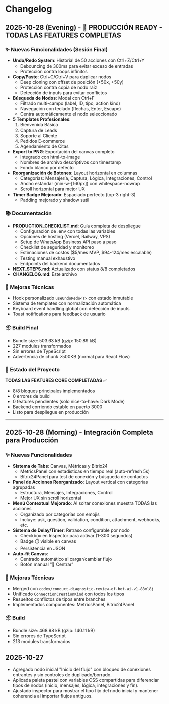 # Changelog

## 2025-10-28 (Evening) - 🎉 PRODUCCIÓN READY - TODAS LAS FEATURES COMPLETAS

### ✨ Nuevas Funcionalidades (Sesión Final)
- **Undo/Redo System**: Historial de 50 acciones con Ctrl+Z/Ctrl+Y
  - Debouncing de 300ms para evitar exceso de entradas
  - Protección contra loops infinitos
- **Copy/Paste**: Ctrl+C/Ctrl+V para duplicar nodos
  - Deep cloning con offset de posición (+50x, +50y)
  - Protección contra copia de nodo raíz
  - Detección de inputs para evitar conflictos
- **Búsqueda de Nodos**: Modal con Ctrl+F
  - Filtrado multi-campo (label, ID, tipo, action kind)
  - Navegación con teclado (flechas, Enter, Escape)
  - Centra automáticamente el nodo seleccionado
- **5 Templates Profesionales**:
  1. Bienvenida Básica
  2. Captura de Leads
  3. Soporte al Cliente
  4. Pedidos E-commerce
  5. Agendamiento de Citas
- **Export to PNG**: Exportación del canvas completo
  - Integrado con html-to-image
  - Nombres de archivo descriptivos con timestamp
  - Fondo blanco por defecto
- **Reorganización de Botones**: Layout horizontal en columnas
  - Categorías: Mensajería, Captura, Lógica, Integraciones, Control
  - Ancho estándar (min-w-[160px]) con whitespace-nowrap
  - Scroll horizontal para mejor UX
- **Timer Badge Mejorado**: Espaciado perfecto (top-3 right-3)
  - Padding mejorado y shadow sutil

### 📚 Documentación
- **PRODUCTION_CHECKLIST.md**: Guía completa de despliegue
  - Configuración de .env con todas las variables
  - Opciones de hosting (Vercel, Railway, VPS)
  - Setup de WhatsApp Business API paso a paso
  - Checklist de seguridad y monitoreo
  - Estimaciones de costos ($5/mes MVP, $94-124/mes escalable)
  - Testing manual exhaustivo
  - Endpoints del backend documentados
- **NEXT_STEPS.md**: Actualizado con status 8/8 completados
- **CHANGELOG.md**: Este archivo

### 🔧 Mejoras Técnicas
- Hook personalizado `useUndoRedo<T>` con estado inmutable
- Sistema de templates con normalización automática
- Keyboard event handling global con detección de inputs
- Toast notifications para feedback de usuario

### 📦 Build Final
- Bundle size: 503.63 kB (gzip: 150.89 kB)
- 227 modules transformados
- Sin errores de TypeScript
- Advertencia de chunk >500KB (normal para React Flow)

### 🎯 Estado del Proyecto
**TODAS LAS FEATURES CORE COMPLETADAS** ✅
- 8/8 bloques principales implementados
- 0 errores de build
- 0 features pendientes (solo nice-to-have: Dark Mode)
- Backend corriendo estable en puerto 3000
- Listo para despliegue en producción

---

## 2025-10-28 (Morning) - Integración Completa para Producción
### ✨ Nuevas Funcionalidades
- **Sistema de Tabs**: Canvas, Métricas y Bitrix24
  - MetricsPanel con estadísticas en tiempo real (auto-refresh 5s)
  - Bitrix24Panel para test de conexión y búsqueda de contactos
- **Panel de Acciones Reorganizado**: Layout vertical con categorías agrupadas
  - Estructura, Mensajes, Integraciones, Control
  - Mejor UX sin scroll horizontal
- **Menú Contextual Mejorado**: Al soltar conexiones muestra TODAS las acciones
  - Organizado por categorías con emojis
  - Incluye: ask, question, validation, condition, attachment, webhooks, etc.
- **Sistema de Delay/Timer**: Retraso configurable por nodo
  - Checkbox en Inspector para activar (1-300 segundos)
  - Badge ⏱️ visible en canvas
  - Persistencia en JSON
- **Auto-fit Canvas**:
  - Centrado automático al cargar/cambiar flujo
  - Botón manual "🎯 Centrar"

### 🔧 Mejoras Técnicas
- Merged con `codex/conduct-diagnostic-review-of-bot-ai-v1-88ml8j`
- Unificado `ConnectionCreationKind` con todos los tipos
- Resueltos conflictos de tipos entre branches
- Implementados componentes: MetricsPanel, Bitrix24Panel

### 📦 Build
- Bundle size: 468.98 kB (gzip: 140.11 kB)
- Sin errores de TypeScript
- 213 modules transformados

## 2025-10-27
- Agregado nodo inicial "Inicio del flujo" con bloqueo de conexiones entrantes y sin controles de duplicado/borrado.
- Aplicada paleta pastel con variables CSS compartidas para diferenciar tipos de nodos (inicio, mensajes, lógica, integraciones y fin).
- Ajustado inspector para mostrar el tipo fijo del nodo inicial y mantener coherencia al importar flujos antiguos.
